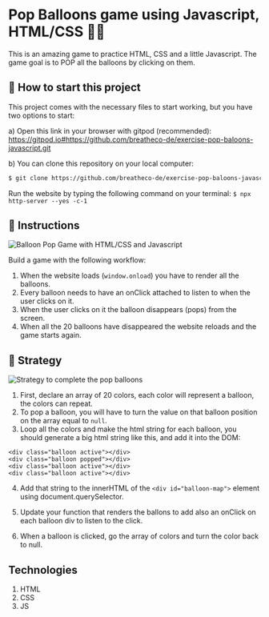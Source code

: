 # Pop Balloons game using Javascript, HTML/CSS 🎈🎊

This is an amazing game to practice HTML, CSS and a little Javascript.
The game goal is to POP all the balloons by clicking on them.

## 🌱  How to start this project

This project comes with the necessary files to start working, but you have two options to start:

a) Open this link in your browser with gitpod (recommended): https://gitpod.io#https://github.com/breatheco-de/exercise-pop-baloons-javascript.git

b) You can clone this repository on your local computer:
```sh
$ git clone https://github.com/breatheco-de/exercise-pop-baloons-javascript.git
```

Run the website by typing the following command on your terminal: `$ npx http-server --yes -c-1`

## 📝 Instructions

![Balloon Pop Game with HTML/CSS and Javascript](https://github.com/breatheco-de/exercise-pop-baloons-javascript/blob/master/preview.gif?raw=true)

Build a game with the following workflow:

1. When the website loads (`window.onload`) you have to render all the balloons.
2. Every balloon needs to have an onClick attached to listen to when the user clicks on it.
3. When the user clicks on it the balloon disappears (pops) from the screen.
4. When all the 20 balloons have disappeared the website reloads and the game starts again.

## 💪 Strategy

![Strategy to complete the pop balloons](https://github.com/breatheco-de/exercise-pop-baloons-javascript/blob/master/strategy.png?raw=true)

1. First, declare an array of 20 colors, each color will represent a balloon, the colors can repeat.
2. To pop a balloon, you will have to turn the value on that balloon position on the array equal to `null`. 
3. Loop all the colors and make the html string for each balloon, you should generate a big html string like this, and add it into the DOM:

```
<div class="balloon active"></div>
<div class="balloon popped"></div>
<div class="balloon active"></div>
<div class="balloon active"></div>
```

4. Add that string to the innerHTML of the `<div id="balloon-map">` element using document.querySelector.

5. Update your function that renders the ballons to add also an onClick on each balloon div to listen to the click.

6. When a balloon is clicked, go the array of colors and turn the color back to null.

## Technologies
1. HTML
2. CSS
3. JS
